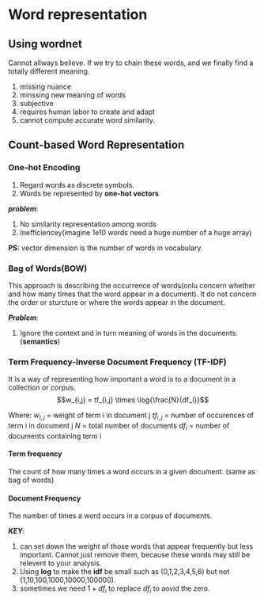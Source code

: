# Word representation

## Using **wordnet**
Cannot allways believe. If we try to chain these words, and we finally find a totally different meaning.
1. missing nuance
2. minssing new meaning of words
3. subjective
4. requires human labor to create and adapt
5. cannot compute accurate word similarity.

## Count-based Word Representation

### One-hot Encoding
1. Regard words as discrete symbols.
2. Words be represented by **one-hot vectors**

***problem***:
1. No similarity representation among words
2. Inefficiencey(imagine 1e10 words need a huge number of a huge array)

**PS:** vector dimension is the number of words in vocabulary.

### Bag of Words(BOW)
This approach is describing the occurrence of words(onlu concern whether and how many times that the word appear in a document). It do not concern the order or sturcture or where the words appear in the document.

***Problem***:
1. Ignore the context and in turn meaning of words in the documents. (**semantics**)


### Term Frequency-Inverse Document Frequency (TF-IDF)
It is a way of representing how important a word is to a document in a collection or corpus.
$$w_{i,j} = tf_{i,j} \times \log{\frac{N}{df_i}}$$

Where: 
$w_{i,j}$ = weight of term i in document j
$tf_{i,j}$ = number of occurences of term i in document j
$N$ = total number of documents
$df_i$ = number of documents containing term i

#### Term frequency
The count of how many times a word occurs in a given document. (same as bag of words)

#### Document Frequency
The number of times a word occurs in a corpus of documents.

***KEY***:
1. can set down the weight of those words that appear frequently but less important. Cannot just remove them, because these words may still be relevent to your analysis.
2. Using **log** to make the **idf** be small such as (0,1,2,3,4,5,6) but not (1,10,100,1000,10000,100000).
3. sometimes we need $1+df_i$ to replace $df_i$ to aovid the zero.
